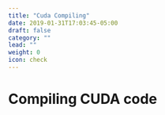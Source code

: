 ```yaml
---
title: "Cuda Compiling"
date: 2019-01-31T17:03:45-05:00
draft: false
category: ""
lead: ""
weight: 0
icon: check
---
```


# Compiling CUDA code
